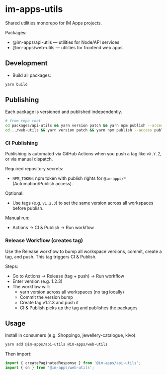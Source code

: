 # im-apps-utils

Shared utilities monorepo for IM Apps projects.

Packages:
- @im-apps/api-utils — utilities for Node/API services
- @im-apps/web-utils — utilities for frontend web apps

## Development

- Build all packages:

```bash
yarn build
```

## Publishing

Each package is versioned and published independently.

```bash
# from repo root
cd packages/api-utils && yarn version patch && yarn npm publish --access public
cd ../web-utils && yarn version patch && yarn npm publish --access public
```

### CI Publishing

Publishing is automated via GitHub Actions when you push a tag like `vX.Y.Z`, or via manual dispatch.

Required repository secrets:
- `NPM_TOKEN`: npm token with publish rights for `@im-apps/*` (Automation/Publish access).

Optional:
- Use tags (e.g. `v1.2.3`) to set the same version across all workspaces before publish.

Manual run:
- Actions → CI & Publish → Run workflow

### Release Workflow (creates tag)

Use the Release workflow to bump all workspace versions, commit, create a tag, and push. This tag triggers CI & Publish.

Steps:
- Go to Actions → Release (tag + push) → Run workflow
- Enter version (e.g. 1.2.3)
- The workflow will:
  - yarn version across all workspaces (no tag locally)
  - Commit the version bump
  - Create tag v1.2.3 and push it
  - CI & Publish picks up the tag and publishes the packages

## Usage

Install in consumers (e.g. Shoppingo, jewellery-catalogue, kivo):

```bash
yarn add @im-apps/api-utils @im-apps/web-utils
```

Then import:

```ts
import { createPaginatedResponse } from '@im-apps/api-utils';
import { cn } from '@im-apps/web-utils';
```


